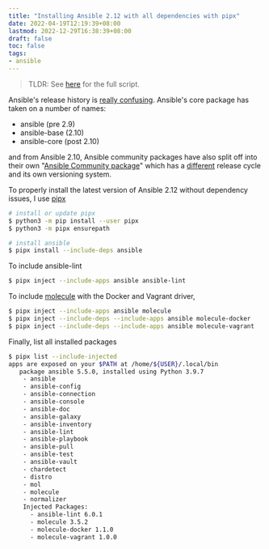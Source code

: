```yaml
---
title: "Installing Ansible 2.12 with all dependencies with pipx"
date: 2022-04-19T12:19:39+08:00
lastmod: 2022-12-29T16:38:39+08:00
draft: false
toc: false
tags:
- ansible
---
```


>TLDR: See
>[here](https://github.com/kencx/dotfiles/blob/master/dots/bin/bin/install-ansible)
>for the full script.

Ansible's release history is [really confusing](https://docs.ansible.com/ansible/devel/reference_appendices/release_and_maintenance.html). Ansible's core package has taken on a number of names:
- ansible (pre 2.9)
- ansible-base (2.10)
- ansible-core (post 2.10)

and from Ansible 2.10, Ansible community packages have also split off into their own
"[Ansible Community package](https://github.com/ansible-community)" which has a
[different](https://docs.ansible.com/ansible/devel/reference_appendices/release_and_maintenance.html#ansible-community-package-release-cycle)
release cycle and its own versioning system.

To properly install the latest version of Ansible 2.12 without dependency
issues, I use [pipx](https://github.com/pypa/pipx)

```bash
# install or update pipx
$ python3 -m pip install --user pipx
$ python3 -m pipx ensurepath

# install ansible
$ pipx install --include-deps ansible
```

To include ansible-lint

```bash
$ pipx inject --include-apps ansible ansible-lint
```

To include [molecule](https://github.com/ansible-community/molecule) with the Docker and Vagrant driver,

```bash
$ pipx inject --include-apps ansible molecule
$ pipx inject --include-deps --include-apps ansible molecule-docker
$ pipx inject --include-deps --include-apps ansible molecule-vagrant
```

Finally, list all installed packages

```bash
$ pipx list --include-injected
apps are exposed on your $PATH at /home/${USER}/.local/bin
   package ansible 5.5.0, installed using Python 3.9.7
    - ansible
    - ansible-config
    - ansible-connection
    - ansible-console
    - ansible-doc
    - ansible-galaxy
    - ansible-inventory
    - ansible-lint
    - ansible-playbook
    - ansible-pull
    - ansible-test
    - ansible-vault
    - chardetect
    - distro
    - mol
    - molecule
    - normalizer
    Injected Packages:
      - ansible-lint 6.0.1
      - molecule 3.5.2
      - molecule-docker 1.1.0
      - molecule-vagrant 1.0.0
```
